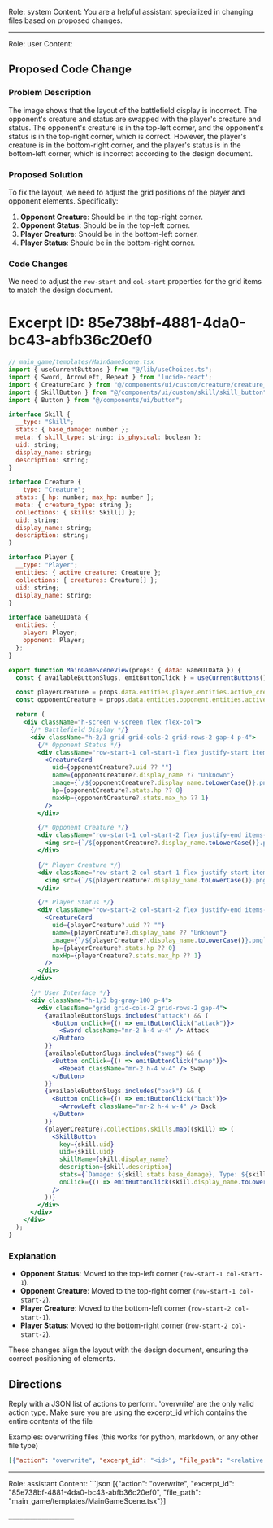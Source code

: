 Role: system
Content: You are a helpful assistant specialized in changing files based on proposed changes.
__________________
Role: user
Content: 
## Proposed Code Change
### Problem Description

The image shows that the layout of the battlefield display is incorrect. The opponent's creature and status are swapped with the player's creature and status. The opponent's creature is in the top-left corner, and the opponent's status is in the top-right corner, which is correct. However, the player's creature is in the bottom-right corner, and the player's status is in the bottom-left corner, which is incorrect according to the design document.

### Proposed Solution

To fix the layout, we need to adjust the grid positions of the player and opponent elements. Specifically:

1. **Opponent Creature**: Should be in the top-right corner.
2. **Opponent Status**: Should be in the top-left corner.
3. **Player Creature**: Should be in the bottom-left corner.
4. **Player Status**: Should be in the bottom-right corner.

### Code Changes

We need to adjust the `row-start` and `col-start` properties for the grid items to match the design document.

# Excerpt ID: 85e738bf-4881-4da0-bc43-abfb36c20ef0
```jsx
// main_game/templates/MainGameScene.tsx
import { useCurrentButtons } from "@/lib/useChoices.ts";
import { Sword, ArrowLeft, Repeat } from 'lucide-react';
import { CreatureCard } from "@/components/ui/custom/creature/creature_card";
import { SkillButton } from "@/components/ui/custom/skill/skill_button";
import { Button } from "@/components/ui/button";

interface Skill {
  __type: "Skill";
  stats: { base_damage: number };
  meta: { skill_type: string; is_physical: boolean };
  uid: string;
  display_name: string;
  description: string;
}

interface Creature {
  __type: "Creature";
  stats: { hp: number; max_hp: number };
  meta: { creature_type: string };
  collections: { skills: Skill[] };
  uid: string;
  display_name: string;
  description: string;
}

interface Player {
  __type: "Player";
  entities: { active_creature: Creature };
  collections: { creatures: Creature[] };
  uid: string;
  display_name: string;
}

interface GameUIData {
  entities: {
    player: Player;
    opponent: Player;
  };
}

export function MainGameSceneView(props: { data: GameUIData }) {
  const { availableButtonSlugs, emitButtonClick } = useCurrentButtons();

  const playerCreature = props.data.entities.player.entities.active_creature;
  const opponentCreature = props.data.entities.opponent.entities.active_creature;

  return (
    <div className="h-screen w-screen flex flex-col">
      {/* Battlefield Display */}
      <div className="h-2/3 grid grid-cols-2 grid-rows-2 gap-4 p-4">
        {/* Opponent Status */}
        <div className="row-start-1 col-start-1 flex justify-start items-start">
          <CreatureCard
            uid={opponentCreature?.uid ?? ""}
            name={opponentCreature?.display_name ?? "Unknown"}
            image={`/${opponentCreature?.display_name.toLowerCase()}.png`}
            hp={opponentCreature?.stats.hp ?? 0}
            maxHp={opponentCreature?.stats.max_hp ?? 1}
          />
        </div>

        {/* Opponent Creature */}
        <div className="row-start-1 col-start-2 flex justify-end items-start">
          <img src={`/${opponentCreature?.display_name.toLowerCase()}.png`} alt="Opponent Creature" className="w-40 h-40 object-contain" />
        </div>

        {/* Player Creature */}
        <div className="row-start-2 col-start-1 flex justify-start items-end">
          <img src={`/${playerCreature?.display_name.toLowerCase()}.png`} alt="Player Creature" className="w-40 h-40 object-contain" />
        </div>

        {/* Player Status */}
        <div className="row-start-2 col-start-2 flex justify-end items-end">
          <CreatureCard
            uid={playerCreature?.uid ?? ""}
            name={playerCreature?.display_name ?? "Unknown"}
            image={`/${playerCreature?.display_name.toLowerCase()}.png`}
            hp={playerCreature?.stats.hp ?? 0}
            maxHp={playerCreature?.stats.max_hp ?? 1}
          />
        </div>
      </div>

      {/* User Interface */}
      <div className="h-1/3 bg-gray-100 p-4">
        <div className="grid grid-cols-2 grid-rows-2 gap-4">
          {availableButtonSlugs.includes("attack") && (
            <Button onClick={() => emitButtonClick("attack")}>
              <Sword className="mr-2 h-4 w-4" /> Attack
            </Button>
          )}
          {availableButtonSlugs.includes("swap") && (
            <Button onClick={() => emitButtonClick("swap")}>
              <Repeat className="mr-2 h-4 w-4" /> Swap
            </Button>
          )}
          {availableButtonSlugs.includes("back") && (
            <Button onClick={() => emitButtonClick("back")}>
              <ArrowLeft className="mr-2 h-4 w-4" /> Back
            </Button>
          )}
          {playerCreature?.collections.skills.map((skill) => (
            <SkillButton
              key={skill.uid}
              uid={skill.uid}
              skillName={skill.display_name}
              description={skill.description}
              stats={`Damage: ${skill.stats.base_damage}, Type: ${skill.meta.skill_type}`}
              onClick={() => emitButtonClick(skill.display_name.toLowerCase())}
            />
          ))}
        </div>
      </div>
    </div>
  );
}
```

### Explanation

- **Opponent Status**: Moved to the top-left corner (`row-start-1 col-start-1`).
- **Opponent Creature**: Moved to the top-right corner (`row-start-1 col-start-2`).
- **Player Creature**: Moved to the bottom-left corner (`row-start-2 col-start-1`).
- **Player Status**: Moved to the bottom-right corner (`row-start-2 col-start-2`).

These changes align the layout with the design document, ensuring the correct positioning of elements.

## Directions
Reply with a JSON list of actions to perform. 'overwrite' are the only valid action type. 
Make sure you are using the excerpt_id which contains the entire contents of the file

Examples:
overwriting files (this works for python, markdown, or any other file type)
```json output_example1
[{"action": "overwrite", "excerpt_id": "<id>", "file_path": "<relative file path>"}]
```

__________________
Role: assistant
Content: ```json
[{"action": "overwrite", "excerpt_id": "85e738bf-4881-4da0-bc43-abfb36c20ef0", "file_path": "main_game/templates/MainGameScene.tsx"}]
```
__________________
